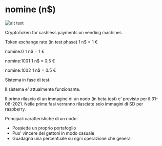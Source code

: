 # nomine (n$)

![alt text](https://github.com/ugo-bp/nomine/images/nomine-ico1.png?raw=true)

CryptoToken for cashless payments on vending machines 

Token exchange rate (in test phase) 1 n$ = 1 €

nomine:0      1 n$ = 1 €

nomine:1001   1 n$ = 0.5 €

nomine:1002   1 n$ = 0.5 €


Sistema in fase di test.

Il sistema e' attualmente funzionante.

Il primo rilascio di un immagine di un nodo (in beta test)
e' previsto per il 31-08-2021. 
Nelle prime fasi verranno rilasciate solo immagini 
di SD per raspberry.


Principali caratteristiche di un nodo:

- Possiede un proprio portafoglio
- Puo' vincere dei gettoni in modo casuale
- Guadagna una percentuale su ogni operazione che genera

